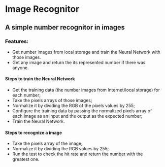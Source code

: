 # Image Recognitor

## A simple number recognitor in images

### Features:
- Get number images from local storage and train the Neural Network with those images.
- Get any image and return the its represented number if there was anyone.

#### Steps to train the Neural Network

- Get the training data (the number images from Internet/local storage) for each number;
- Take the pixels arrays of those images;
- Normalize it by dividing the RGB of the pixels values by 255;
- Configure the training data by passing the normalized pixels array of each image as an input and the output as the expected number;
- Train the Neural Network.

#### Steps to recognize a image

- Take the pixels array of the image;
- Normalize it by dividing the RGB values by 255;
- Run the test to check the hit rate and return the number with the greatest one.
